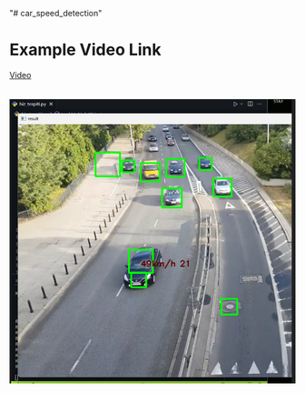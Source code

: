 "# car_speed_detection" 

# Example Video Link

[Video](https://drive.google.com/file/d/1cT_4vzm2NfPCRva-OFoLDkOdkY1ZbJhj/view?usp=sharing)
<br/>
<br/>
<br/>
<img height="500" width="100%"  src="./img.png"/>